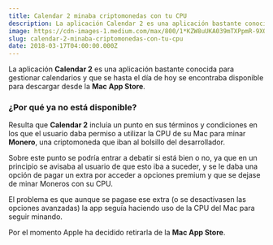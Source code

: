 ```yaml
---
title: Calendar 2 minaba criptomonedas con tu CPU
description: La aplicación Calendar 2 es una aplicación bastante conocida para gestionar calendarios y que se hasta el día de hoy se encontraba…
image: https://cdn-images-1.medium.com/max/800/1*KZW8uUKA039mTXPpmR-9XQ.jpeg
slug: calendar-2-minaba-criptomonedas-con-tu-cpu
date: 2018-03-17T04:00:00.000Z
---
```


La aplicación **Calendar 2** es una aplicación bastante conocida para gestionar calendarios y que se hasta el día de hoy se encontraba disponible para descargar desde la **Mac App Store**.

### ¿Por qué ya no está disponible?

Resulta que **Calendar 2** incluía un punto en sus términos y condiciones en los que el usuario daba permiso a utilizar la CPU de su Mac para minar **Monero**, una criptomoneda que iban al bolsillo del desarrollador.

Sobre este punto se podría entrar a debatir si está bien o no, ya que en un principio se avisaba al usuario de que esto iba a suceder, y se le daba una opción de pagar un extra por acceder a opciones premium y que se dejase de minar Moneros con su CPU.

El problema es que aunque se pagase ese extra (o se desactivasen las opciones avanzadas) la app seguía haciendo uso de la CPU del Mac para seguir minando.

Por el momento Apple ha decidido retirarla de la **Mac App Store**.
